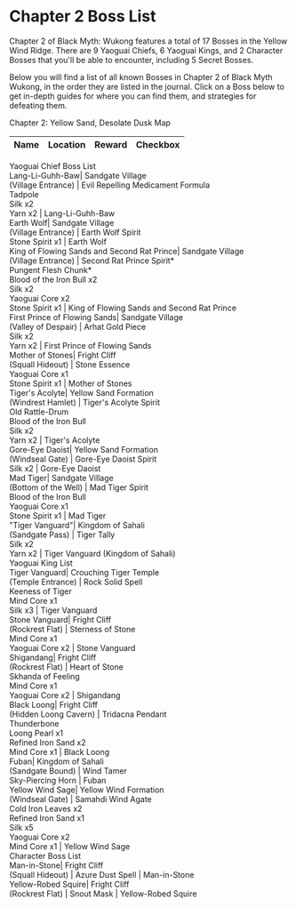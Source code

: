 # Chapter 2 Boss List

Chapter 2 of Black Myth: Wukong features a total of 17 Bosses in the Yellow Wind Ridge. There are 9 Yaoguai Chiefs, 6 Yaoguai Kings, and 2 Character Bosses that you'll be able to encounter, including 5 Secret Bosses. 

Below you will find a list of all known Bosses in Chapter 2 of Black Myth Wukong, in the order they are listed in the journal. Click on a Boss below to get in-depth guides for where you can find them, and strategies for defeating them. 

Chapter 2: Yellow Sand, Desolate Dusk Map

Name | Location | Reward | Checkbox   
---|---|---|---  
Yaoguai Chief Boss List   
Lang-Li-Guhh-Baw| Sandgate Village  
(Village Entrance) | Evil Repelling Medicament Formula  
Tadpole  
Silk x2  
Yarn x2 | Lang-Li-Guhh-Baw  
Earth Wolf| Sandgate Village  
(Village Entrance) | Earth Wolf Spirit  
Stone Spirit x1 | Earth Wolf  
King of Flowing Sands and Second Rat Prince| Sandgate Village  
(Village Entrance) | Second Rat Prince Spirit*  
Pungent Flesh Chunk*  
Blood of the Iron Bull x2  
Silk x2  
Yaoguai Core x2  
Stone Spirit x1 | King of Flowing Sands and Second Rat Prince  
First Prince of Flowing Sands| Sandgate Village  
(Valley of Despair) | Arhat Gold Piece  
Silk x2  
Yarn x2 | First Prince of Flowing Sands  
Mother of Stones| Fright Cliff  
(Squall Hideout) | Stone Essence  
Yaoguai Core x1  
Stone Spirit x1 | Mother of Stones  
Tiger's Acolyte| Yellow Sand Formation  
(Windrest Hamlet) | Tiger's Acolyte Spirit  
Old Rattle-Drum  
Blood of the Iron Bull  
Silk x2  
Yarn x2 | Tiger's Acolyte  
Gore-Eye Daoist| Yellow Sand Formation  
(Windseal Gate) | Gore-Eye Daoist Spirit  
Silk x2 | Gore-Eye Daoist  
Mad Tiger| Sandgate Village  
(Bottom of the Well) | Mad Tiger Spirit  
Blood of the Iron Bull  
Yaoguai Core x1  
Stone Spirit x1 | Mad Tiger  
"Tiger Vanguard"| Kingdom of Sahali  
(Sandgate Pass) | Tiger Tally  
Silk x2  
Yarn x2 | Tiger Vanguard (Kingdom of Sahali)  
Yaoguai King List   
Tiger Vanguard| Crouching Tiger Temple  
(Temple Entrance) | Rock Solid Spell  
Keeness of Tiger  
Mind Core x1  
Silk x3 | Tiger Vanguard  
Stone Vanguard| Fright Cliff  
(Rockrest Flat) | Sterness of Stone  
Mind Core x1  
Yaoguai Core x2 | Stone Vanguard  
Shigandang| Fright Cliff  
(Rockrest Flat) | Heart of Stone  
Skhanda of Feeling  
Mind Core x1  
Yaoguai Core x2 | Shigandang  
Black Loong| Fright Cliff  
(Hidden Loong Cavern) | Tridacna Pendant  
Thunderbone  
Loong Pearl x1  
Refined Iron Sand x2  
Mind Core x1 | Black Loong  
Fuban| Kingdom of Sahali  
(Sandgate Bound) | Wind Tamer  
Sky-Piercing Horn | Fuban  
Yellow Wind Sage| Yellow Wind Formation  
(Windseal Gate) | Samahdi Wind Agate  
Cold Iron Leaves x2  
Refined Iron Sand x1  
Silk x5  
Yaoguai Core x2  
Mind Core x1 | Yellow Wind Sage  
Character Boss List   
Man-in-Stone| Fright Cliff  
(Squall Hideout) | Azure Dust Spell | Man-in-Stone  
Yellow-Robed Squire| Fright Cliff  
(Rockrest Flat) | Snout Mask | Yellow-Robed Squire
